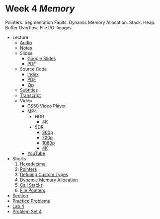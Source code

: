 # Week 4 *Memory*


Pointers. Segmentation Faults. Dynamic Memory Allocation. Stack. Heap. Buffer Overflow. File I/O. Images.



* Lecture
	+ [Audio](https://cdn.cs50.net/2022/fall/lectures/4/lecture4.mp3)
	+ [Notes](Lecture/Notes.md)
	+ Slides
		- [Google Slides](https://docs.google.com/presentation/d/1YiuW-uq_7Eh0lSWMYuVm4lfvOGAafX2mpRhNYpC2QRM/edit?usp=sharing)
		- [PDF](https://cdn.cs50.net/2022/fall/lectures/4/lecture4.pdf)
	+ Source Code
		- [Index](https://cdn.cs50.net/2022/fall/lectures/4/src4/)
		- [PDF](https://cdn.cs50.net/2022/fall/lectures/4/src4.pdf)
		- [Zip](https://cdn.cs50.net/2022/fall/lectures/4/src4.zip)
	+ [Subtitles](https://cdn.cs50.net/2022/fall/lectures/4/lang/en/lecture4.srt)
	+ [Transcript](Lecture/Transcript.txt)
	+ Video
		- [CS50 Video Player](https://video.cs50.io/AcWIE9qazLI?screen=hwSfnEgGCuE)
		- MP4
			* HDR
				+ [4K](https://cdn.cs50.net/2022/fall/lectures/4/lecture4-4k-hdr.mp4)
			* SDR
				+ [360p](https://cdn.cs50.net/2022/fall/lectures/4/lecture4-360p.mp4)
				+ [720p](https://cdn.cs50.net/2022/fall/lectures/4/lecture4-720p.mp4)
				+ [1080p](https://cdn.cs50.net/2022/fall/lectures/4/lecture4-1080p.mp4)
				+ [4K](https://cdn.cs50.net/2022/fall/lectures/4/lecture4-4k.mp4)
		- [YouTube](https://youtu.be/AcWIE9qazLI)
* Shorts
	1. [Hexadecimal](../../shorts/hexadecimal/)
	2. [Pointers](../../shorts/pointers/)
	3. [Defining Custom Types](../../shorts/defining_custom_types/)
	4. [Dynamic Memory Allocation](../../shorts/dynamic_memory_allocation/)
	5. [Call Stacks](../../shorts/call_stacks/)
	6. [File Pointers](../../shorts/file_pointers/)
* [Section](../../sections/4/)
* [Practice Problems](Practice_Problems/Practice_Problems.md)
* [Lab 4](Lab_4.md)
* [Problem Set 4](Problem_Sets/Problem_Sets.md)







